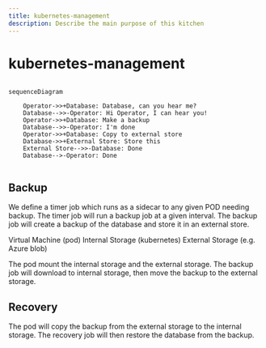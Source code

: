 ```yaml
---
title: kubernetes-management
description: Describe the main purpose of this kitchen
---
```


# kubernetes-management


```mermaid

sequenceDiagram

    Operator->>+Database: Database, can you hear me?
    Database-->>-Operator: Hi Operator, I can hear you!
    Operator->>+Database: Make a backup
    Database-->>-Operator: I'm done
    Operator->>+Database: Copy to external store
    Database->>+External Store: Store this
    External Store-->>-Database: Done
    Database-->-Operator: Done
    
``````

## Backup

We define a timer job which runs as a sidecar to any given POD needing backup. The timer job will run a backup job at a given interval. The backup job will create a backup of the database and store it in an external store.

Virtual Machine (pod)
Internal Storage (kubernetes)
External Storage (e.g. Azure blob)

The pod mount the internal storage and the external storage. The backup job will download to internal storage, then move the backup to the external storage.

## Recovery

The pod will copy the backup from the external storage to the internal storage. The recovery job will then restore the database from the backup.